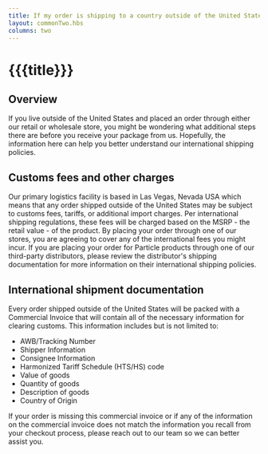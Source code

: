 ```yaml
---
title: If my order is shipping to a country outside of the United States, what do I need to know?
layout: commonTwo.hbs
columns: two
---
```


# {{{title}}}

## Overview

If you live outside of the United States and placed an order through either our retail or wholesale store, you might be wondering what additional steps there are before you receive your package from us. Hopefully, the information here can help you better understand our international shipping policies.

## Customs fees and other charges

Our primary logistics facility is based in Las Vegas, Nevada USA which means that any order shipped outside of the United States may be subject to customs fees, tariffs, or additional import charges. Per international shipping regulations, these fees will be charged based on the MSRP - the retail value - of the product. By placing your order through one of our stores, you are agreeing to cover any of the international fees you might incur. If you are placing your order for Particle products through one of our third-party distributors, please review the distributor's shipping documentation for more information on their international shipping policies.

## International shipment documentation

Every order shipped outside of the United States will be packed with a Commercial Invoice that will contain all of the necessary information for clearing customs. This information includes but is not limited to:

* AWB/Tracking Number
* Shipper Information
* Consignee Information
* Harmonized Tariff Schedule (HTS/HS) code
* Value of goods
* Quantity of goods
* Description of goods
* Country of Origin

If your order is missing this commercial invoice or if any of the information on the commercial invoice does not match the information you recall from your checkout process, please reach out to our team so we can better assist you. 
